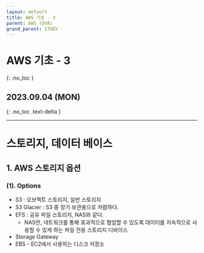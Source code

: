 ```yaml
---
layout: default
title: AWS 기초 - 3
parent: AWS (DVA)
grand_parent: STUDY
---
```


# AWS 기초 - 3
{: .no_toc }

## 2023.09.04 (MON)
{: .no_toc .text-delta }

---

# 스토리지, 데이터 베이스

## 1. AWS 스토리지 옵션

### (1). Options
- S3 : 오브젝트 스토리지, 일반 스토리지
- S3 Glacier : S3 중 장기 보관용으로 저렴하다.
- EFS : 공유 파일 스토리지, NAS와 같다.
    - NAS란, 네트워크를 통해 효과적으로 협업할 수 있도록 데이터를 지속적으로 사용할 수 있게 하는 파일 전용 스토리지 디바이스
- Storage Gateway
- EBS - EC2에서 사용하는 디스크 저장소